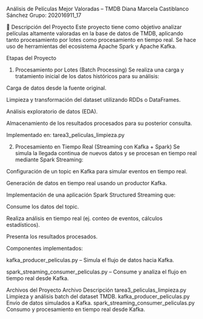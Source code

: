 Análisis de Películas Mejor Valoradas – TMDB
Diana Marcela Castiblanco Sánchez
Grupo: 202016911_17

📌 Descripción del Proyecto
Este proyecto tiene como objetivo analizar películas altamente valoradas en la base de datos de TMDB, 
aplicando tanto procesamiento por lotes como procesamiento en tiempo real. Se hace uso de herramientas 
del ecosistema Apache Spark y Apache Kafka.

Etapas del Proyecto
1. Procesamiento por Lotes (Batch Processing)
Se realiza una carga y tratamiento inicial de los datos históricos para su análisis:

 Carga de datos desde la fuente original.

Limpieza y transformación del dataset utilizando RDDs o DataFrames.

Análisis exploratorio de datos (EDA).

Almacenamiento de los resultados procesados para su posterior consulta.

Implementado en: tarea3_peliculas_limpieza.py

2. Procesamiento en Tiempo Real (Streaming con Kafka + Spark)
Se simula la llegada continua de nuevos datos y se procesan en tiempo real mediante Spark Streaming:

Configuración de un topic en Kafka para simular eventos en tiempo real.

Generación de datos en tiempo real usando un productor Kafka.

Implementación de una aplicación Spark Structured Streaming que:

Consume los datos del topic.

Realiza análisis en tiempo real (ej. conteo de eventos, cálculos estadísticos).

Presenta los resultados procesados.

Componentes implementados:

kafka_producer_peliculas.py – Simula el flujo de datos hacia Kafka.

spark_streaming_consumer_peliculas.py – Consume y analiza el flujo en tiempo real desde Kafka.

Archivos del Proyecto
Archivo	Descripción
tarea3_peliculas_limpieza.py	        Limpieza y análisis batch del dataset TMDB.
kafka_producer_peliculas.py	            Envío de datos simulados a Kafka.
spark_streaming_consumer_peliculas.py	Consumo y procesamiento en tiempo real desde Kafka.